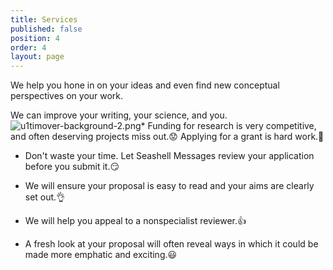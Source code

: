 ```yaml
---
title: Services
published: false
position: 4
order: 4
layout: page
---
```


We help you hone in on your ideas and even find new conceptual perspectives on your work.

We can improve your writing, your science, and you.
![u1timover-background-2.png](/uploads/u1timover-background-2.png)\* Funding for research is very competitive, and often deserving projects miss out.😟 Applying for a grant is hard work.🧐

* Don't waste your time. Let Seashell Messages review your application before you submit it.😏

* We will ensure your proposal is easy to read and your aims are clearly set out.👌

* We will help you appeal to a nonspecialist reviewer.👍

* A fresh look at your proposal will often reveal ways in which it could be made more emphatic and exciting.😃
